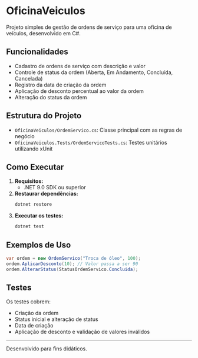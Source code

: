 # OficinaVeiculos

Projeto simples de gestão de ordens de serviço para uma oficina de veículos, desenvolvido em C#.

## Funcionalidades
- Cadastro de ordens de serviço com descrição e valor
- Controle de status da ordem (Aberta, Em Andamento, Concluída, Cancelada)
- Registro da data de criação da ordem
- Aplicação de desconto percentual ao valor da ordem
- Alteração do status da ordem

## Estrutura do Projeto
- `OficinaVeiculos/OrdemServico.cs`: Classe principal com as regras de negócio
- `OficinaVeiculos.Tests/OrdemServicoTests.cs`: Testes unitários utilizando xUnit

## Como Executar
1. **Requisitos:**
   - .NET 9.0 SDK ou superior
2. **Restaurar dependências:**
   ```sh
   dotnet restore
   ```
3. **Executar os testes:**
   ```sh
   dotnet test
   ```

## Exemplos de Uso
```csharp
var ordem = new OrdemServico("Troca de óleo", 100);
ordem.AplicarDesconto(10); // Valor passa a ser 90
ordem.AlterarStatus(StatusOrdemServico.Concluida);
```

## Testes
Os testes cobrem:
- Criação da ordem
- Status inicial e alteração de status
- Data de criação
- Aplicação de desconto e validação de valores inválidos

---

Desenvolvido para fins didáticos.
